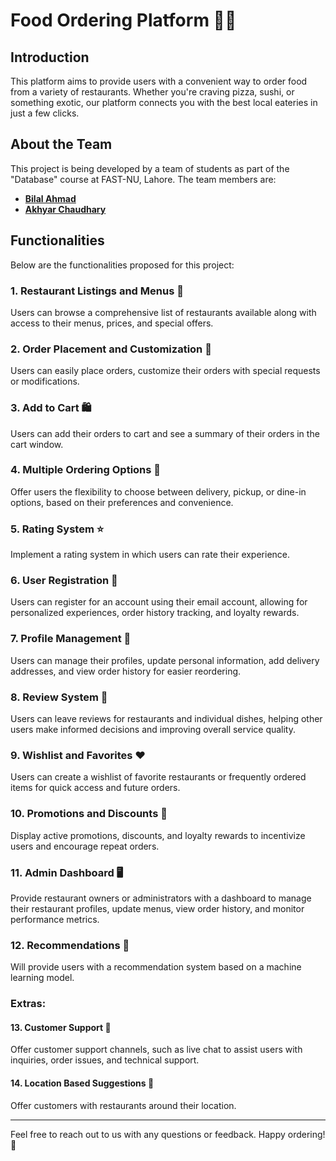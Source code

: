 # Food Ordering Platform 🍔🍕

## Introduction
This platform aims to provide users with a convenient way to order food from a variety of restaurants. Whether you're craving pizza, sushi, or something exotic, our platform connects you with the best local eateries in just a few clicks.

## About the Team
This project is being developed by a team of students as part of the "Database" course at FAST-NU, Lahore. The team members are:

- [**Bilal Ahmad**](https://github.com/ahmddbilall)
- [**Akhyar Chaudhary**](https://github.com/mac-360)



## Functionalities
Below are the functionalities proposed for this project:

### 1. Restaurant Listings and Menus 📜
Users can browse a comprehensive list of restaurants available along with access to their menus, prices, and special offers.

### 2. Order Placement and Customization 🛒
Users can easily place orders, customize their orders with special requests or modifications.

### 3. Add to Cart 🛍️
Users can add their orders to cart and see a summary of their orders in the cart window.

### 4. Multiple Ordering Options 🚚
Offer users the flexibility to choose between delivery, pickup, or dine-in options, based on their preferences and convenience.

### 5. Rating System ⭐
Implement a rating system in which users can rate their experience.

### 6. User Registration 📝
Users can register for an account using their email account, allowing for personalized experiences, order history tracking, and loyalty rewards.

### 7. Profile Management 👤
Users can manage their profiles, update personal information, add delivery addresses, and view order history for easier reordering.

### 8. Review System 💬
Users can leave reviews for restaurants and individual dishes, helping other users make informed decisions and improving overall service quality.

### 9. Wishlist and Favorites ❤️
Users can create a wishlist of favorite restaurants or frequently ordered items for quick access and future orders.

### 10. Promotions and Discounts 🎉
Display active promotions, discounts, and loyalty rewards to incentivize users and encourage repeat orders.

### 11. Admin Dashboard 🖥️
Provide restaurant owners or administrators with a dashboard to manage their restaurant profiles, update menus, view order history, and monitor performance metrics.

### 12. Recommendations 🤖
Will provide users with a recommendation system based on a machine learning model.

### Extras:
#### 13. Customer Support 🤝
Offer customer support channels, such as live chat to assist users with inquiries, order issues, and technical support.

#### 14. Location Based Suggestions 📍
Offer customers with restaurants around their location.

---
Feel free to reach out to us with any questions or feedback. Happy ordering! 🥳
